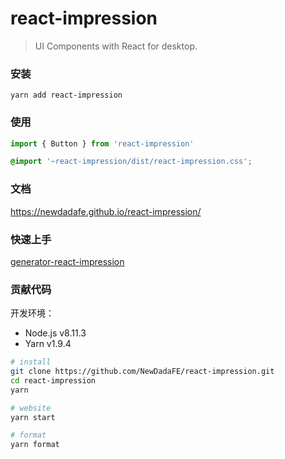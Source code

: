 # react-impression

> UI Components with React for desktop.

### 安装

```shell
yarn add react-impression
```

### 使用

```js
import { Button } from 'react-impression'
```

```scss
@import '~react-impression/dist/react-impression.css';
```

### 文档

https://newdadafe.github.io/react-impression/

### 快速上手

[generator-react-impression](https://github.com/NewDadaFE/generator/tree/master/packages/generator-react-impression)

### 贡献代码

开发环境：

* Node.js v8.11.3
* Yarn v1.9.4

```sh
# install
git clone https://github.com/NewDadaFE/react-impression.git
cd react-impression
yarn

# website
yarn start

# format
yarn format
```

